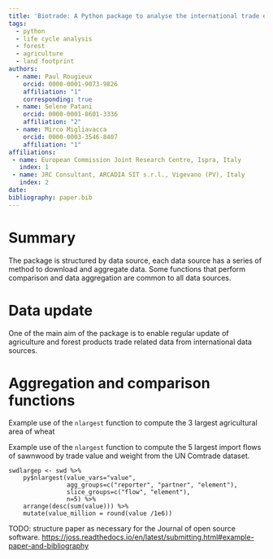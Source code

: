 ```yaml
---
title: 'Biotrade: A Python package to analyse the international trade of bio-based products'
tags:
  - python
  - life cycle analysis
  - forest
  - agriculture
  - land footprint
authors:
  - name: Paul Rougieux
    orcid: 0000-0001-9073-9826
    affiliation: "1"
    corresponding: true
  - name: Selene Patani
    orcid: 0000-0001-8601-3336
    affiliation: "2"
  - name: Mirco Migliavacca
    orcid: 0000-0003-3546-8407
    affiliation: "1"
affiliations:
 - name: European Commission Joint Research Centre, Ispra, Italy
   index: 1
 - name: JRC Consultant, ARCADIA SIT s.r.l., Vigevano (PV), Italy
   index: 2
date:
bibliography: paper.bib
---
```



# Summary

The package is structured by data source, each data source has a series of method to 
download and aggregate data. Some functions that perform comparison and data aggregation 
are common to all data sources.


# Data update

One of the main aim of the package is to enable regular update of agriculture and forest 
products trade related data from international data sources.


# Aggregation and comparison functions


Example use of the `nlargest` function to compute the 3 largest agricultural area of 
wheat 


Example use of the `nlargest` function to compute the 5 largest import flows of sawnwood 
by trade value and weight from the UN Comtrade dataset.

```
swdlargep <- swd %>%
    py$nlargest(value_vars="value",
                agg_groups=c("reporter", "partner", "element"),
                slice_groups=c("flow", "element"),
                n=5) %>%
    arrange(desc(sum(value))) %>%
    mutate(value_million = round(value /1e6))
```


TODO: structure paper as necessary for the Journal of open source software.
https://joss.readthedocs.io/en/latest/submitting.html#example-paper-and-bibliography
